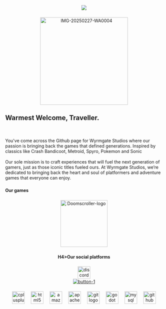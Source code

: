 <div align="center">
  <img src="https://profile-counter.glitch.me/2-Player-Studios/count.svg?"  />
</div>

###

<div align="center">
  <a href="https://ibb.co/DDsVQkP4"><img src="https://i.ibb.co/qMXyp9LB/IMG-20250227-WA0004.jpg" alt="IMG-20250227-WA0004" width="280"></a>
</div>

###

<h4 align="center"><h2>Warmest Welcome, Traveller.</h2> <br><br>You've come across the Github page for Wyrmgate Studios where our passion is bringing back the games that defined generations. Inspired by classics like Crash Bandicoot, Metroid, Spyro, Pokemon and Sonic<br><br>Our sole mission is to craft experiences that will fuel the next generation of gamers, just as those iconic titles fueled ours. At Wyrmgate Studios, we’re dedicated to bringing back the heart and soul of platformers and adventure games that everyone can enjoy.</h4>

###

<h4 align="center"><h4>Our games</h4>

###

<div align="center">
  <a href="https://ibb.co/hx3c1K1B"><img src="https://i.ibb.co/XfcDkzk7/Doomscroller-logo.png" alt="Doomscroller-logo" width="150" height="150"></a>
</div>

###

<h4 align="center">H4>Our social platforms</h4>

###

<div align="center">
  <a href="https://discord.gg/sDk5WXbtH2" target="_blank">
    <img src="https://img.shields.io/static/v1?message=Discord&logo=discord&label=The%20Doomscroller&color=7289DA&logoColor=white&labelColor=7289DA&style=plastic" height="40" alt="discord logo"/>
  </a><br>
  <a href="https://forms.gle/7dFausw1guVCkzYJ6"><img src="https://i.ibb.co/DgjpNCfT/button-1.png" alt="button-1" border="0"></a>
</div>

###

<div align="center">
  <img src="https://cdn.jsdelivr.net/gh/devicons/devicon/icons/cplusplus/cplusplus-original.svg" height="40" alt="cplusplus logo"  />
  <img width="12" />
  <img src="https://cdn.jsdelivr.net/gh/devicons/devicon/icons/html5/html5-original.svg" height="40" alt="html5 logo"  />
  <img width="12" />
  <img src="https://cdn.jsdelivr.net/gh/devicons/devicon/icons/amazonwebservices/amazonwebservices-line-wordmark.svg" height="40" alt="amazonwebservices logo"  />
  <img width="12" />
  <img src="https://cdn.jsdelivr.net/gh/devicons/devicon/icons/apache/apache-original.svg" height="40" alt="apache logo"  />
  <img width="12" />
  <img src="https://cdn.jsdelivr.net/gh/devicons/devicon/icons/git/git-original.svg" height="40" alt="git logo"  />
  <img width="12" />
  <img src="https://cdn.jsdelivr.net/gh/devicons/devicon/icons/godot/godot-original.svg" height="40" alt="godot logo"  />
  <img width="12" />
  <img src="https://cdn.jsdelivr.net/gh/devicons/devicon/icons/mysql/mysql-original.svg" height="40" alt="mysql logo"  />
  <img width="12" />
  <img src="https://cdn.jsdelivr.net/gh/devicons/devicon/icons/github/github-original.svg" height="40" alt="github logo"  />
</div>

###
